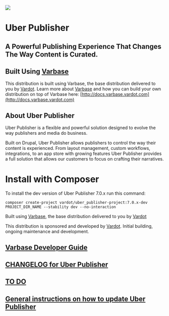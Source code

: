 [![](https://www.drupal.org/files/styles/grid-3-2x/public/project-images/UBER-Logo-Final-2109-2015%20%281%29.png)](https://www.drupal.org/project/uber_publisher)

# Uber Publisher

## A Powerful Publishing Experience That Changes The Way Content is Curated.

## Built Using [Varbase](https://www.drupal.org/project/varbase)
This distribution is built using Varbase, the base distribution delivered
 to you by [Vardot](https://www.vardot.com).
Learn more about [Varbase](https://www.drupal.org/project/varbase) and how
 you can build your own distribution on top
 of Varbase here: [http://docs.varbase.vardot.com](http://docs.varbase.vardot.com)

## About Uber Publisher

Uber Publisher is a flexible and powerful solution designed to evolve the way
 publishers and media do business.

Built on Drupal, Uber Publisher allows publishers to control the way their
 content is experienced. From layout management, custom workflows, integrations,
 to an app store with growing features Uber Publisher provides a full solution
 that allows our customers to focus on crafting their narratives.


# Install with Composer

To install the dev version of Uber Publisher 7.0.x run this command:
```
composer create-project vardot/uber_publisher-project:7.0.x-dev PROJECT_DIR_NAME --stability dev --no-interaction
```

Built using [Varbase](https://www.drupal.org/project/varbase), the base
 distribution delivered to you by [Vardot](https://www.vardot.com)

This distribution is sponsored and developed by [Vardot](https://www.vardot.com).
Initial building, ongoing maintenance and development.

## [Varbase Developer Guide](https://docs.varbase.vardot.com)

## [CHANGELOG for Uber Publisher](https://github.com/Vardot/uber_publisher/blob/7.0.x/CHANGELOG.md)

## [TO DO](https://github.com/Vardot/uber_publisher/blob/7.0.x/TODO.md)

## [General instructions on how to update Uber Publisher](https://github.com/Vardot/uber_publisher/blob/7.0.x/UPDATE.md)
